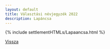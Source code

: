 ```yaml
---
layout: default
title: Választási névjegyzék 2022
description: Lapáncsa
---
```


{% include settlementHTMLs/Lapaancsa.html %}

[Vissza](./)